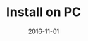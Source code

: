 ---
title: Install on PC
linktitle: Install on PC
description:
date: 2016-11-01
publishdate: 2016-11-01
lastmod: 2016-11-01
categories: [getting started]
tags: [install,pc]
weight: 60
draft: false
aliases: []
toc: false
---